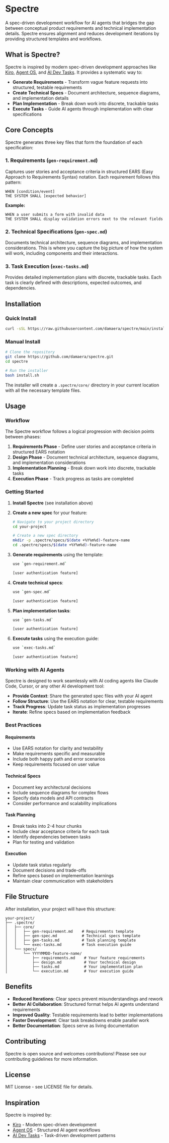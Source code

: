 # Spectre

A spec-driven development workflow for AI agents that bridges the gap between conceptual product requirements and technical implementation details. Spectre ensures alignment and reduces development iterations by providing structured templates and workflows.

## What is Spectre?

Spectre is inspired by modern spec-driven development approaches like [Kiro](https://kiro.dev/docs/specs/concepts/), [Agent OS](https://buildermethods.com/agent-os), and [AI Dev Tasks](https://github.com/snarktank/ai-dev-tasks/tree/main). It provides a systematic way to:

- **Generate Requirements** - Transform vague feature requests into structured, testable requirements
- **Create Technical Specs** - Document architecture, sequence diagrams, and implementation details
- **Plan Implementation** - Break down work into discrete, trackable tasks
- **Execute Tasks** - Guide AI agents through implementation with clear specifications

## Core Concepts

Spectre generates three key files that form the foundation of each specification:

### 1. Requirements (`gen-requirement.md`)
Captures user stories and acceptance criteria in structured EARS (Easy Approach to Requirements Syntax) notation. Each requirement follows this pattern:

```
WHEN [condition/event]
THE SYSTEM SHALL [expected behavior]
```

**Example:**
```
WHEN a user submits a form with invalid data
THE SYSTEM SHALL display validation errors next to the relevant fields
```

### 2. Technical Specifications (`gen-spec.md`)
Documents technical architecture, sequence diagrams, and implementation considerations. This is where you capture the big picture of how the system will work, including components and their interactions.

### 3. Task Execution (`exec-tasks.md`)
Provides detailed implementation plans with discrete, trackable tasks. Each task is clearly defined with descriptions, expected outcomes, and dependencies.

## Installation

### Quick Install
```bash
curl -sSL https://raw.githubusercontent.com/damaera/spectre/main/install.sh | sh
```

### Manual Install
```bash
# Clone the repository
git clone https://github.com/damaera/spectre.git
cd spectre

# Run the installer
bash install.sh
```

The installer will create a `.spectre/core/` directory in your current location with all the necessary template files.

## Usage

### Workflow

The Spectre workflow follows a logical progression with decision points between phases:

1. **Requirements Phase** - Define user stories and acceptance criteria in structured EARS notation
2. **Design Phase** - Document technical architecture, sequence diagrams, and implementation considerations  
3. **Implementation Planning** - Break down work into discrete, trackable tasks
4. **Execution Phase** - Track progress as tasks are completed

### Getting Started

1. **Install Spectre** (see installation above)

2. **Create a new spec** for your feature:
   ```bash
   # Navigate to your project directory
   cd your-project
   
   # Create a new spec directory
   mkdir -p .spectre/specs/$(date +%Y%m%d)-feature-name
   cd .spectre/specs/$(date +%Y%m%d)-feature-name
   ```

3. **Generate requirements** using the template:
   ```bash
   use `gen-requirement.md`
   
   [user authentication feature]
   ```

4. **Create technical specs**:
   ```bash
   use `gen-spec.md`
   
   [user authentication feature]
   ```

5. **Plan implementation tasks**:
   ```bash
   use `gen-tasks.md`
   
   [user authentication feature]
   ```

6. **Execute tasks** using the execution guide:
   ```bash
   use `exec-tasks.md`
   
   [user authentication feature]
   ```

### Working with AI Agents

Spectre is designed to work seamlessly with AI coding agents like Claude Code, Cursor, or any other AI development tool:

- **Provide Context**: Share the generated spec files with your AI agent
- **Follow Structure**: Use the EARS notation for clear, testable requirements
- **Track Progress**: Update task status as implementation progresses
- **Iterate**: Refine specs based on implementation feedback

### Best Practices

#### Requirements
- Use EARS notation for clarity and testability
- Make requirements specific and measurable
- Include both happy path and error scenarios
- Keep requirements focused on user value

#### Technical Specs
- Document key architectural decisions
- Include sequence diagrams for complex flows
- Specify data models and API contracts
- Consider performance and scalability implications

#### Task Planning
- Break tasks into 2-4 hour chunks
- Include clear acceptance criteria for each task
- Identify dependencies between tasks
- Plan for testing and validation

#### Execution
- Update task status regularly
- Document decisions and trade-offs
- Refine specs based on implementation learnings
- Maintain clear communication with stakeholders

## File Structure

After installation, your project will have this structure:

```
your-project/
├── .spectre/
│   ├── core/
│   │   ├── gen-requirement.md    # Requirements template
│   │   ├── gen-spec.md           # Technical specs template
│   │   ├── gen-tasks.md          # Task planning template
│   │   └── exec-tasks.md         # Task execution guide
│   └── specs/
│       └── YYYYMMDD-feature-name/
│           ├── requirements.md    # Your feature requirements
│           ├── design.md          # Your technical design
│           ├── tasks.md           # Your implementation plan
│           └── execution.md       # Your execution guide
```

## Benefits

- **Reduced Iterations**: Clear specs prevent misunderstandings and rework
- **Better AI Collaboration**: Structured format helps AI agents understand requirements
- **Improved Quality**: Testable requirements lead to better implementations
- **Faster Development**: Clear task breakdowns enable parallel work
- **Better Documentation**: Specs serve as living documentation

## Contributing

Spectre is open source and welcomes contributions! Please see our contributing guidelines for more information.

## License

MIT License - see LICENSE file for details.

## Inspiration

Spectre is inspired by:
- [Kiro](https://kiro.dev/docs/specs/concepts/) - Modern spec-driven development
- [Agent OS](https://buildermethods.com/agent-os) - Structured AI agent workflows  
- [AI Dev Tasks](https://github.com/snarktank/ai-dev-tasks/tree/main) - Task-driven development patterns

